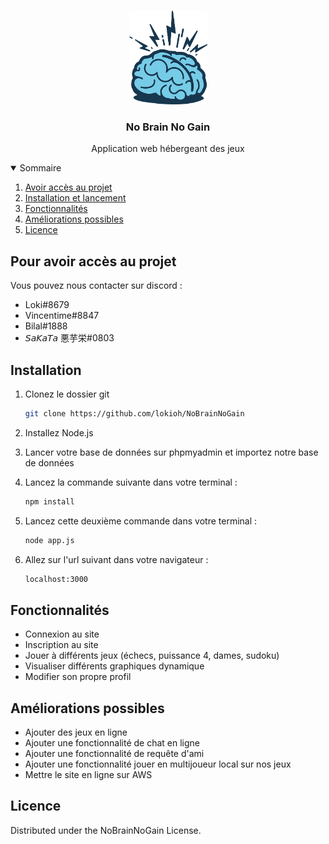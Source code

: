 <!-- PROJET LOGO -->
<br />
<p align="center">
  <a href="https://github.com/othneildrew/Best-README-Template">
    <img src="public/img/logo.webp" alt="Logo" width="125" height="150">
  </a>

  <h3 align="center">No Brain No Gain</h3>

  <p align="center">
    Application web hébergeant des jeux
    <br />
  </p>
</p>



<!-- SOMMAIRE -->
<details open="open">
  <summary>Sommaire</summary>
  <ol>
    <li>
      <a href="#pour-avoir-accès-au-projet">Avoir accès au projet</a>
    </li>
    <li>
      <a href="#installation">Installation et lancement</a>
    </li>
    <li><a href="#fonctionnalités">Fonctionnalités</a></li>
    <li><a href="#améliorations-possibles">Améliorations possibles</a></li>
    <li><a href="#licence">Licence</a></li>
  </ol>
</details>



<!-- Get Access to the project -->
## Pour avoir accès au projet

Vous pouvez nous contacter sur discord :
  - Loki#8679
  - Vincentime#8847
  - Bilal#1888
  - 𝘚𝘢𝘒𝘢𝘛𝘢 悪芋栄#0803


<!-- GETTING STARTED -->
## Installation

1. Clonez le dossier git
   ```sh
   git clone https://github.com/lokioh/NoBrainNoGain
   ```
2. Installez Node.js
3. Lancer votre base de données sur phpmyadmin et importez notre base de données
4. Lancez la commande suivante dans votre terminal :
    ```sh
    npm install
    ```
5. Lancez cette deuxième commande dans votre terminal :
   ```sh
   node app.js
   ```
   
6. Allez sur l'url suivant dans votre navigateur :
    ```sh
    localhost:3000
    ```

 
<!-- FEATURES -->
## Fonctionnalités

- Connexion au site
- Inscription au site
- Jouer à différents jeux (échecs, puissance 4, dames, sudoku)
- Visualiser différents graphiques dynamique
- Modifier son propre profil


<!-- FUTURE IMPROVEMENTS -->
## Améliorations possibles

- Ajouter des jeux en ligne
- Ajouter une fonctionnalité de chat en ligne
- Ajouter une fonctionnalité de requête d'ami
- Ajouter une fonctionnalité jouer en multijoueur local sur nos jeux
- Mettre le site en ligne sur AWS


<!-- LICENSE -->
## Licence

Distributed under the NoBrainNoGain License.
